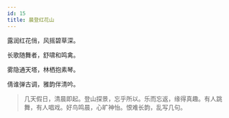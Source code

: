 ```yaml
---
id: 15
title: 晨登红花山
---
```

露润红花俏，风摇碧草深。

长歌随舞者，舒啸和鸣禽。

雾隐通天塔，林栖抱素琴。

倩谁弹古调，雅韵伴清吟。

> 几天假日，清晨即起。登山探景，忘乎所以。乐而忘返，缘得真趣。有人跳舞，有人唱戏。好鸟鸣晨，心旷神怡。恨难长韵，乱写几句。
